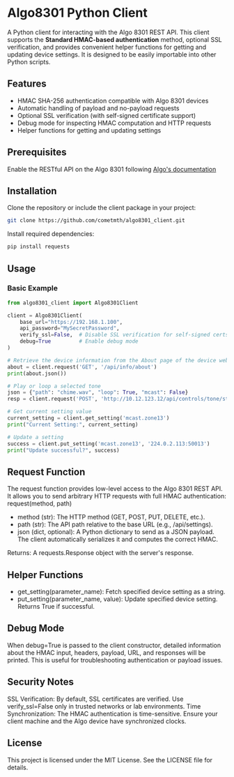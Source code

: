 # Algo8301 Python Client

A Python client for interacting with the Algo 8301 REST API. This client supports the **Standard HMAC-based authentication** method, optional SSL verification, and provides convenient helper functions for getting and updating device settings. It is designed to be easily importable into other Python scripts.

## Features

- HMAC SHA-256 authentication compatible with Algo 8301 devices
- Automatic handling of payload and no-payload requests
- Optional SSL verification (with self-signed certificate support)
- Debug mode for inspecting HMAC computation and HTTP requests
- Helper functions for getting and updating settings

## Prerequisites

Enable the RESTful API on the Algo 8301 following [Algo's documentation](https://docs.algosolutions.com/docs/restful-api-guide#initial-configuration) 

## Installation

Clone the repository or include the client package in your project:

```bash
git clone https://github.com/cometmth/algo8301_client.git
```

Install required dependencies:

```bash
pip install requests
```

## Usage
### Basic Example

```python
from algo8301_client import Algo8301Client

client = Algo8301Client(
    base_url="https://192.168.1.100",
    api_password="MySecretPassword",
    verify_ssl=False,  # Disable SSL verification for self-signed certs
    debug=True         # Enable debug mode
)

# Retrieve the device information from the About page of the device web interface
about = client.request('GET', '/api/info/about')
print(about.json())

# Play or loop a selected tone
json = {"path": "chime.wav", "loop": True, "mcast": False}
resp = client.request('POST', 'http://10.12.123.12/api/controls/tone/start', json=json)

# Get current setting value
current_setting = client.get_setting('mcast.zone13')
print("Current Setting:", current_setting)

# Update a setting
success = client.put_setting('mcast.zone13', '224.0.2.113:50013')
print("Update successful?", success)
```
## Request Function
The request function provides low-level access to the Algo 8301 REST API. It allows you to send arbitrary HTTP requests with full HMAC authentication:
request(method, path)

- method (str): The HTTP method (GET, POST, PUT, DELETE, etc.).
- path (str): The API path relative to the base URL (e.g., /api/settings).
- json (dict, optional): A Python dictionary to send as a JSON payload. The client automatically serializes it and computes the correct HMAC.

Returns: A requests.Response object with the server's response.

## Helper Functions
- get_setting(parameter_name): Fetch specified device setting as a string.
- put_setting(parameter_name, value): Update specified device setting. Returns True if successful.

## Debug Mode
When debug=True is passed to the client constructor, detailed information about the HMAC input, headers, payload, URL, and responses will be printed. This is useful for troubleshooting authentication or payload issues.

## Security Notes
SSL Verification: By default, SSL certificates are verified. Use verify_ssl=False only in trusted networks or lab environments.
Time Synchronization: The HMAC authentication is time-sensitive. Ensure your client machine and the Algo device have synchronized clocks.

## License
This project is licensed under the MIT License. See the LICENSE file for details.